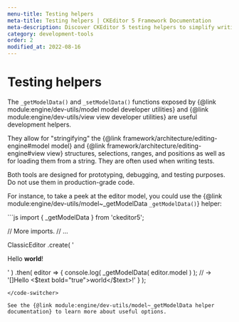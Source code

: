```yaml
---
menu-title: Testing helpers
meta-title: Testing helpers | CKEditor 5 Framework Documentation
meta-description: Discover CKEditor 5 testing helpers to simplify writing, managing, and running unit tests for editor features and plugins.
category: development-tools
order: 2
modified_at: 2022-08-16
---
```


# Testing helpers

The `_getModelData()` and `_setModelData()` functions exposed by {@link module:engine/dev-utils/model model developer utilities} and {@link module:engine/dev-utils/view view developer utilities} are useful development helpers.

They allow for "stringifying" the {@link framework/architecture/editing-engine#model model} and {@link framework/architecture/editing-engine#view view} structures, selections, ranges, and positions as well as for loading them from a string. They are often used when writing tests.

<info-box>
	Both tools are designed for prototyping, debugging, and testing purposes. Do not use them in production-grade code.
</info-box>

For instance, to take a peek at the editor model, you could use the {@link module:engine/dev-utils/model~_getModelData `_getModelData()`} helper:

<code-switcher>
```js
import { _getModelData } from 'ckeditor5';

// More imports.
// ...

ClassicEditor
	.create( '<p>Hello <b>world</b>!</p>' )
	.then( editor => {
		console.log( _getModelData( editor.model ) );
		// -> '<paragraph>[]Hello <$text bold="true">world</$text>!</paragraph>'
	} );
```
</code-switcher>

See the {@link module:engine/dev-utils/model~_getModelData helper documentation} to learn more about useful options.

